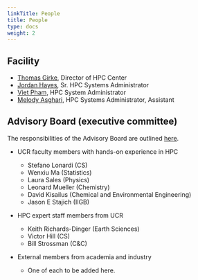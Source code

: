 ```yaml
---
linkTitle: People
title: People
type: docs
weight: 2
---
```



## Facility

* [Thomas Girke](http://girke.bioinformatics.ucr.edu), Director of HPC Center
* [Jordan Hayes](mailto:jordan.hayes@ucr.edu), Sr. HPC Systems Administrator
* [Viet Pham](mailto:vpham013@ucr.edu), HPC System Administrator
* [Melody Asghari](mailto:masgh003@ucr.edu), HPC Systems Administrator, Assistant

## Advisory Board (executive committee)

The responsibilities of the Advisory Board are outlined [here](https://goo.gl/X3p1VK).

* UCR faculty members with hands-on experience in HPC
    * Stefano Lonardi (CS)
    * Wenxiu Ma (Statistics)
    * Laura Sales (Physics)
    * Leonard Mueller (Chemistry)
    * David Kisailus (Chemical and Environmental Engineering)
    * Jason E Stajich (IIGB)

* HPC expert staff members from UCR
    * Keith Richards-Dinger (Earth Sciences)
    * Victor Hill (CS)
    * Bill Strossman (C&C)

* External members from academia and industry 
    * One of each to be added here.


